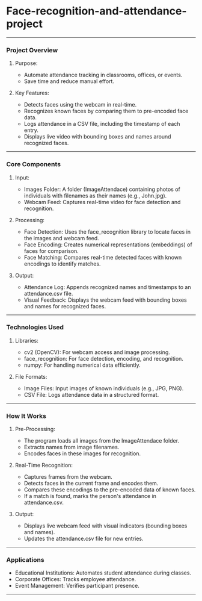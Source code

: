 # Face-recognition-and-attendance-project

---

### Project Overview
1. Purpose:
   - Automate attendance tracking in classrooms, offices, or events.
   - Save time and reduce manual effort.

2. Key Features:
   - Detects faces using the webcam in real-time.
   - Recognizes known faces by comparing them to pre-encoded face data.
   - Logs attendance in a CSV file, including the timestamp of each entry.
   - Displays live video with bounding boxes and names around recognized faces.

---

### Core Components
1. Input:
   - Images Folder: A folder (ImageAttendace) containing photos of individuals with filenames as their names (e.g., John.jpg).
   - Webcam Feed: Captures real-time video for face detection and recognition.

2. Processing:
   - Face Detection: Uses the face_recognition library to locate faces in the images and webcam feed.
   - Face Encoding: Creates numerical representations (embeddings) of faces for comparison.
   - Face Matching: Compares real-time detected faces with known encodings to identify matches.

3. Output:
   - Attendance Log: Appends recognized names and timestamps to an attendance.csv file.
   - Visual Feedback: Displays the webcam feed with bounding boxes and names for recognized faces.

---

### Technologies Used
1. Libraries:
   - cv2 (OpenCV): For webcam access and image processing.
   - face_recognition: For face detection, encoding, and recognition.
   - numpy: For handling numerical data efficiently.

2. File Formats:
   - Image Files: Input images of known individuals (e.g., JPG, PNG).
   - CSV File: Logs attendance data in a structured format.

---

### How It Works
1. Pre-Processing:
   - The program loads all images from the ImageAttendace folder.
   - Extracts names from image filenames.
   - Encodes faces in these images for recognition.

2. Real-Time Recognition:
   - Captures frames from the webcam.
   - Detects faces in the current frame and encodes them.
   - Compares these encodings to the pre-encoded data of known faces.
   - If a match is found, marks the person's attendance in attendance.csv.

3. Output:
   - Displays live webcam feed with visual indicators (bounding boxes and names).
   - Updates the attendance.csv file for new entries.

---

### Applications
- Educational Institutions: Automates student attendance during classes.
- Corporate Offices: Tracks employee attendance.
- Event Management: Verifies participant presence.

---
